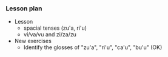 ### Lesson plan

* Lesson
  * spacial tenses (zu'a, ri'u)
  * vi/va/vu and zi/za/zu
* New exercises
  * Identify the glosses of "zu'a", "ri'u", "ca'u", "bu'u" (OK)
